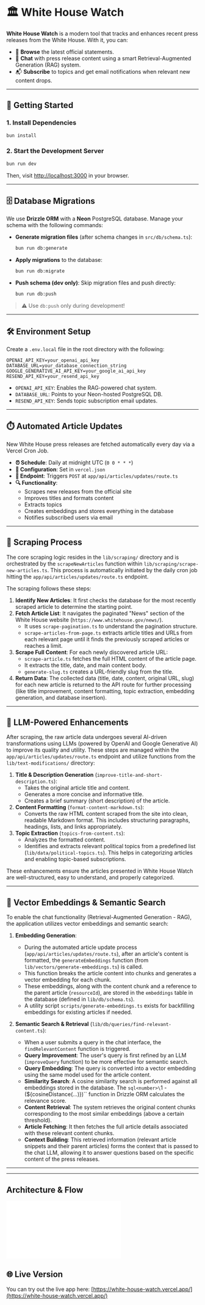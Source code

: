 # 🏛️ White House Watch

**White House Watch** is a modern tool that tracks and enhances recent press releases from the White House. With it, you can:

- 📰 **Browse** the latest official statements.
- 🤖 **Chat** with press release content using a smart Retrieval-Augmented Generation (RAG) system.
- 📬 **Subscribe** to topics and get email notifications when relevant new content drops.

---

## 🚀 Getting Started

### 1. Install Dependencies

```bash
bun install
```

### 2. Start the Development Server

```bash
bun run dev
```

Then, visit [http://localhost:3000](http://localhost:3000) in your browser.

---

## 🗄️ Database Migrations

We use **Drizzle ORM** with a **Neon** PostgreSQL database. Manage your schema with the following commands:

- **Generate migration files** (after schema changes in `src/db/schema.ts`):

  ```bash
  bun run db:generate
  ```

- **Apply migrations** to the database:

  ```bash
  bun run db:migrate
  ```

- **Push schema (dev only)**: Skip migration files and push directly:

  ```bash
  bun run db:push
  ```

> ⚠️ Use `db:push` only during development!

---

## 🛠️ Environment Setup

Create a `.env.local` file in the root directory with the following:

```
OPENAI_API_KEY=your_openai_api_key
DATABASE_URL=your_database_connection_string
GOOGLE_GENERATIVE_AI_API_KEY=your_google_ai_api_key
RESEND_API_KEY=your_resend_api_key
```

- `OPENAI_API_KEY`: Enables the RAG-powered chat system.
- `DATABASE_URL`: Points to your Neon-hosted PostgreSQL DB.
- `RESEND_API_KEY`: Sends topic subscription email updates.

---

## ⏱️ Automated Article Updates

New White House press releases are fetched automatically every day via a Vercel Cron Job.

- **⏰ Schedule**: Daily at midnight UTC (`0 0 * * *`)
- **🔧 Configuration**: Set in `vercel.json`
- **🔁 Endpoint**: Triggers `POST` at `app/api/articles/updates/route.ts`
- **🔍 Functionality**:
  - Scrapes new releases from the official site
  - Improves titles and formats content
  - Extracts topics
  - Creates embeddings and stores everything in the database
  - Notifies subscribed users via email

---

## 🧹 Scraping Process

The core scraping logic resides in the `lib/scraping/` directory and is orchestrated by the `scrapeNewArticles` function within `lib/scraping/scrape-new-articles.ts`. This process is automatically initiated by the daily cron job hitting the `app/api/articles/updates/route.ts` endpoint.

The scraping follows these steps:

1.  **Identify New Articles**: It first checks the database for the most recently scraped article to determine the starting point.
2.  **Fetch Article List**: It navigates the paginated "News" section of the White House website (`https://www.whitehouse.gov/news/`).
    -   It uses `scrape-pagination.ts` to understand the pagination structure.
    -   `scrape-articles-from-page.ts` extracts article titles and URLs from each relevant page until it finds the previously scraped articles or reaches a limit.
3.  **Scrape Full Content**: For each newly discovered article URL:
    -   `scrape-article.ts` fetches the full HTML content of the article page.
    -   It extracts the title, date, and main content body.
    -   `generate-slug.ts` creates a URL-friendly slug from the title.
4.  **Return Data**: The collected data (title, date, content, original URL, slug) for each new article is returned to the API route for further processing (like title improvement, content formatting, topic extraction, embedding generation, and database insertion).

---

## 🤖 LLM-Powered Enhancements

After scraping, the raw article data undergoes several AI-driven transformations using LLMs (powered by OpenAI and Google Generative AI) to improve its quality and utility. These steps are managed within the `app/api/articles/updates/route.ts` endpoint and utilize functions from the `lib/text-modifications/` directory:

1.  **Title & Description Generation** (`improve-title-and-short-description.ts`):
    *   Takes the original article title and content.
    *   Generates a more concise and informative title.
    *   Creates a brief summary (short description) of the article.
2.  **Content Formatting** (`format-content-markdown.ts`):
    *   Converts the raw HTML content scraped from the site into clean, readable Markdown format. This includes structuring paragraphs, headings, lists, and links appropriately.
3.  **Topic Extraction** (`topics-from-content.ts`):
    *   Analyzes the formatted content.
    *   Identifies and extracts relevant political topics from a predefined list (`lib/data/political-topics.ts`). This helps in categorizing articles and enabling topic-based subscriptions.

These enhancements ensure the articles presented in White House Watch are well-structured, easy to understand, and properly categorized.

---

## 💾 Vector Embeddings & Semantic Search

To enable the chat functionality (Retrieval-Augmented Generation - RAG), the application utilizes vector embeddings and semantic search:

1.  **Embedding Generation**:
    *   During the automated article update process (`app/api/articles/updates/route.ts`), after an article's content is formatted, the `generateEmbeddings` function (from `lib/vectors/generate-embeddings.ts`) is called.
    *   This function breaks the article content into chunks and generates a vector embedding for each chunk.
    *   These embeddings, along with the content chunk and a reference to the parent article (`resourceId`), are stored in the `embeddings` table in the database (defined in `lib/db/schema.ts`).
    *   A utility script `scripts/generate-embeddings.ts` exists for backfilling embeddings for existing articles if needed.

2.  **Semantic Search & Retrieval** (`lib/db/queries/find-relevant-content.ts`):
    *   When a user submits a query in the chat interface, the `findRelevantContent` function is triggered.
    *   **Query Improvement**: The user's query is first refined by an LLM (`improveQuery` function) to be more effective for semantic search.
    *   **Query Embedding**: The query is converted into a vector embedding using the same model used for the article content.
    *   **Similarity Search**: A cosine similarity search is performed against all embeddings stored in the database. The `sql<number>\`1 - (${cosineDistance(...)})\`` function in Drizzle ORM calculates the relevance score.
    *   **Content Retrieval**: The system retrieves the original content chunks corresponding to the most similar embeddings (above a certain threshold).
    *   **Article Fetching**: It then fetches the full article details associated with these relevant content chunks.
    *   **Context Building**: This retrieved information (relevant article snippets and their parent articles) forms the context that is passed to the chat LLM, allowing it to answer questions based on the specific content of the press releases.
****
---

## Architecture & Flow

![Architecture & Flow](/architecture-and-flow.pdf)

## 🌐 Live Version

You can try out the live app here: [https://white-house-watch.vercel.app/](https://white-house-watch.vercel.app/)
